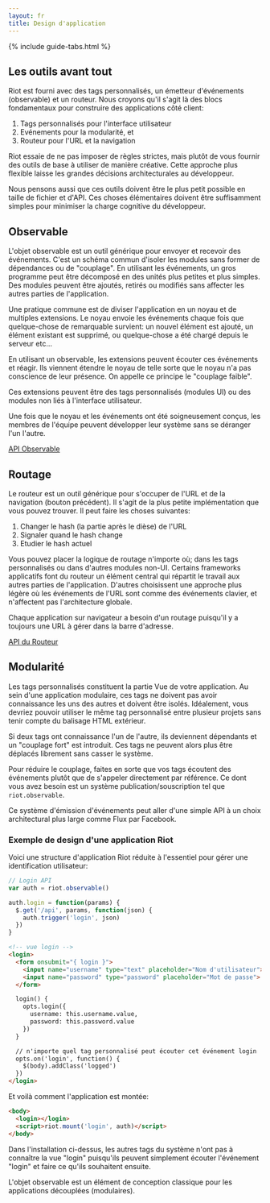 ```yaml
---
layout: fr
title: Design d'application
---
```


{% include guide-tabs.html %}

## Les outils avant tout

Riot est fourni avec des tags personnalisés, un émetteur d'événements (observable) et un routeur. Nous croyons qu'il s'agit là des blocs fondamentaux pour construire des applications côté client:

1. Tags personnalisés pour l'interface utilisateur
2. Evénements pour la modularité, et
3. Routeur pour l'URL et la navigation

Riot essaie de ne pas imposer de règles strictes, mais plutôt de vous fournir des outils de base à utiliser de manière créative. Cette approche plus flexible laisse les grandes décisions architecturales au développeur.

Nous pensons aussi que ces outils doivent être le plus petit possible en taille de fichier et d'API. Ces choses élémentaires doivent être suffisamment simples pour minimiser la charge cognitive du développeur.


## Observable

L'objet observable est un outil générique pour envoyer et recevoir des événements. C'est un schéma commun d'isoler les modules sans former de dépendances ou de "couplage". En utilisant les événements, un gros programme peut être décomposé en des unités plus petites et plus simples. Des modules peuvent être ajoutés, retirés ou modifiés sans affecter les autres parties de l'application.

Une pratique commune est de diviser l'application en un noyau et de multiples extensions. Le noyau envoie les événements chaque fois que quelque-chose de remarquable survient: un nouvel élément est ajouté, un élément existant est supprimé, ou quelque-chose a été chargé depuis le serveur etc...

En utilisant un observable, les extensions peuvent écouter ces événements et réagir. Ils viennent étendre le noyau de telle sorte que le noyau n'a pas conscience de leur présence. On appelle ce principe le "couplage faible".

Ces extensions peuvent être des tags personnalisés (modules UI) ou des modules non liés à l'interface utilisateur.

Une fois que le noyau et les événements ont été soigneusement conçus, les membres de l'équipe peuvent développer leur système sans se déranger l'un l'autre.

[API Observable](/api/observable/)


## Routage

Le routeur est un outil générique pour s'occuper de l'URL et de la navigation (bouton précédent). Il s'agit de la plus petite implémentation que vous pouvez trouver. Il peut faire les choses suivantes:

1. Changer le hash (la partie après le dièse) de l'URL
2. Signaler quand le hash change
3. Etudier le hash actuel

Vous pouvez placer la logique de routage n'importe où; dans les tags personnalisés ou dans d'autres modules non-UI. Certains frameworks applicatifs font du routeur un élément central qui répartit le travail aux autres parties de l'application. D'autres choisissent une approche plus légère où les événements de l'URL sont comme des événements clavier, et n'affectent pas l'architecture globale.

Chaque application sur navigateur a besoin d'un routage puisqu'il y a toujours une URL à gérer dans la barre d'adresse.

[API du Routeur](/api/route/)


## Modularité

Les tags personnalisés constituent la partie Vue de votre application. Au sein d'une application modulaire, ces tags ne doivent pas avoir connaissance les uns des autres et doivent être isolés. Idéalement, vous devriez pouvoir utiliser le même tag personnalisé entre plusieur projets sans tenir compte du balisage HTML extérieur.

Si deux tags ont connaissance l'un de l'autre, ils deviennent dépendants et un "couplage fort" est introduit. Ces tags ne peuvent alors plus être déplacés librement sans casser le système.

Pour réduire le couplage, faites en sorte que vos tags écoutent des événements plutôt que de s'appeler directement par référence. Ce dont vous avez besoin est un système publication/souscription tel que `riot.observable`.

Ce système d'émission d'événements peut aller d'une simple API à un choix architectural plus large comme Flux par Facebook.

### Exemple de design d'une application Riot

Voici une structure d'application Riot réduite à l'essentiel pour gérer une identification utilisateur:

```js
// Login API
var auth = riot.observable()

auth.login = function(params) {
  $.get('/api', params, function(json) {
    auth.trigger('login', json)
  })
}
```
```html
<!-- vue login -->
<login>
  <form onsubmit="{ login }">
    <input name="username" type="text" placeholder="Nom d'utilisateur">
    <input name="password" type="password" placeholder="Mot de passe">
  </form>

  login() {
    opts.login({
      username: this.username.value,
      password: this.password.value
    })
  }

  // n'importe quel tag personnalisé peut écouter cet événement login
  opts.on('login', function() {
    $(body).addClass('logged')
  })
</login>
```

Et voilà comment l'application est montée:

```html
<body>
  <login></login>
  <script>riot.mount('login', auth)</script>
</body>
```

Dans l'installation ci-dessus, les autres tags du système n'ont pas à connaître la vue "login" puisqu'ils peuvent simplement écouter l'événement "login" et faire ce qu'ils souhaitent ensuite.

L'objet observable est un élément de conception classique pour les applications découplées (modulaires).
